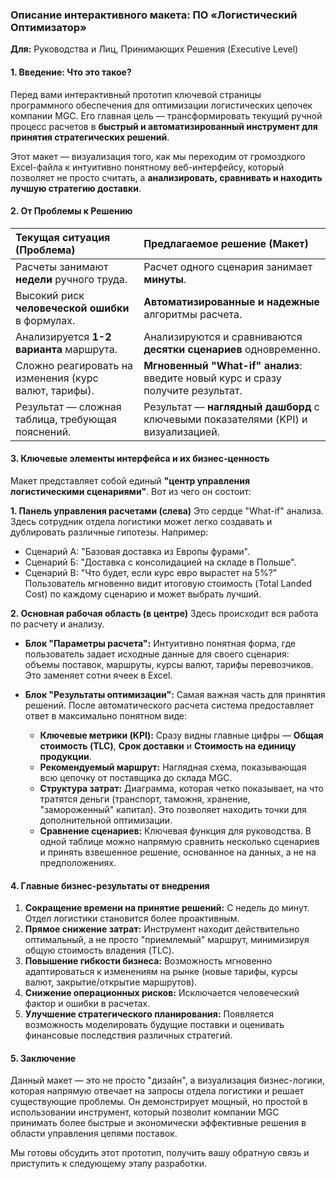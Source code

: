 ### **Описание интерактивного макета: ПО «Логистический Оптимизатор»**

**Для:** Руководства и Лиц, Принимающих Решения (Executive Level)

#### **1. Введение: Что это такое?**

Перед вами интерактивный прототип ключевой страницы программного обеспечения для оптимизации логистических цепочек компании MGC. Его главная цель — трансформировать текущий ручной процесс расчетов в **быстрый и автоматизированный инструмент для принятия стратегических решений**.

Этот макет — визуализация того, как мы переходим от громоздкого Excel-файла к интуитивно понятному веб-интерфейсу, который позволяет не просто считать, а **анализировать, сравнивать и находить лучшую стратегию доставки**.

#### **2. От Проблемы к Решению**

| **Текущая ситуация (Проблема)** | **Предлагаемое решение (Макет)** |
| :--- | :--- |
| Расчеты занимают **недели** ручного труда. | Расчет одного сценария занимает **минуты**. |
| Высокий риск **человеческой ошибки** в формулах. | **Автоматизированные и надежные** алгоритмы расчета. |
| Анализируется **1-2 варианта** маршрута. | Анализируются и сравниваются **десятки сценариев** одновременно. |
| Сложно реагировать на изменения (курс валют, тарифы). | **Мгновенный "What-if" анализ**: введите новый курс и сразу получите результат. |
| Результат — сложная таблица, требующая пояснений. | Результат — **наглядный дашборд** с ключевыми показателями (KPI) и визуализацией. |

#### **3. Ключевые элементы интерфейса и их бизнес-ценность**

Макет представляет собой единый **"центр управления логистическими сценариями"**. Вот из чего он состоит:

**1. Панель управления расчетами (слева)**
Это сердце "What-if" анализа. Здесь сотрудник отдела логистики может легко создавать и дублировать различные гипотезы. Например:
*   Сценарий А: "Базовая доставка из Европы фурами".
*   Сценарий Б: "Доставка с консолидацией на складе в Польше".
*   Сценарий В: "Что будет, если курс евро вырастет на 5%?"
Пользователь мгновенно видит итоговую стоимость (Total Landed Cost) по каждому сценарию и может выбрать лучший.

**2. Основная рабочая область (в центре)**
Здесь происходит вся работа по расчету и анализу.

*   **Блок "Параметры расчета":** Интуитивно понятная форма, где пользователь задает исходные данные для своего сценария: объемы поставок, маршруты, курсы валют, тарифы перевозчиков. Это заменяет сотни ячеек в Excel.

*   **Блок "Результаты оптимизации":** Самая важная часть для принятия решений. После автоматического расчета система предоставляет ответ в максимально понятном виде:
    *   **Ключевые метрики (KPI):** Сразу видны главные цифры — **Общая стоимость (TLC)**, **Срок доставки** и **Стоимость на единицу продукции**.
    *   **Рекомендуемый маршрут:** Наглядная схема, показывающая всю цепочку от поставщика до склада MGC.
    *   **Структура затрат:** Диаграмма, которая четко показывает, на что тратятся деньги (транспорт, таможня, хранение, "замороженный" капитал). Это позволяет находить точки для дополнительной оптимизации.
    *   **Сравнение сценариев:** Ключевая функция для руководства. В одной таблице можно напрямую сравнить несколько сценариев и принять взвешенное решение, основанное на данных, а не на предположениях.

#### **4. Главные бизнес-результаты от внедрения**

1.  **Сокращение времени на принятие решений:** С недель до минут. Отдел логистики становится более проактивным.
2.  **Прямое снижение затрат:** Инструмент находит действительно оптимальный, а не просто "приемлемый" маршрут, минимизируя общую стоимость владения (TLC).
3.  **Повышение гибкости бизнеса:** Возможность мгновенно адаптироваться к изменениям на рынке (новые тарифы, курсы валют, закрытие/открытие маршрутов).
4.  **Снижение операционных рисков:** Исключается человеческий фактор и ошибки в расчетах.
5.  **Улучшение стратегического планирования:** Появляется возможность моделировать будущие поставки и оценивать финансовые последствия различных стратегий.

#### **5. Заключение**

Данный макет — это не просто "дизайн", а визуализация бизнес-логики, которая напрямую отвечает на запросы отдела логистики и решает существующие проблемы. Он демонстрирует мощный, но простой в использовании инструмент, который позволит компании MGC принимать более быстрые и экономически эффективные решения в области управления цепями поставок.

Мы готовы обсудить этот прототип, получить вашу обратную связь и приступить к следующему этапу разработки.
